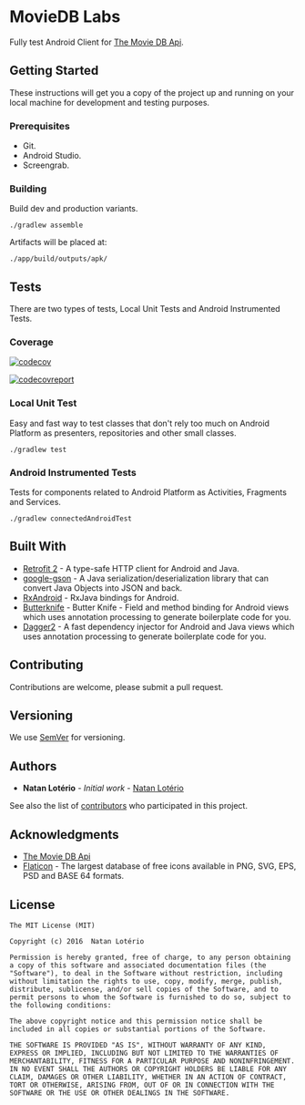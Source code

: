# MovieDB Labs

Fully test Android Client for [The Movie DB Api](https://developers.themoviedb.org/3).

## Getting Started

These instructions will get you a copy of the project up and running on your local machine for development and testing purposes.

### Prerequisites

- Git.
- Android Studio.
- Screengrab.

### Building


Build dev and production variants.

```
./gradlew assemble
```

Artifacts will be placed at:

```
./app/build/outputs/apk/
```

## Tests

There are two types of tests, Local Unit Tests and Android Instrumented Tests.

### Coverage
[![codecov](https://codecov.io/gh/natanloterio/moviedblabs/branch/master/graph/badge.svg)](https://codecov.io/gh/natanloterio/moviedblabs)

[![codecovreport](https://codecov.io/gh/natanloterio/moviedblabs/branch/master/graphs/tree.svg)](https://codecov.io/gh/natanloterio/moviedblabs/branch/master/graphs/tree.svg)

### Local Unit Test

Easy and fast way to test classes that don't rely too much on Android Platform as presenters, repositories and other small classes.

```
./gradlew test
```

### Android Instrumented Tests

Tests for components related to Android Platform as Activities, Fragments and Services.

```
./gradlew connectedAndroidTest
```

## Built With

* [Retrofit 2](https://square.github.io/retrofit/) - A type-safe HTTP client for Android and Java.
* [google-gson](https://github.com/google/gson) - A Java serialization/deserialization library that can convert Java Objects into JSON and back.
* [RxAndroid](https://github.com/ReactiveX/RxAndroid) - RxJava bindings for Android.
* [Butterknife](https://github.com/JakeWharton/butterknife) - Butter Knife - Field and method binding for Android views which uses annotation processing to generate boilerplate code for you.
* [Dagger2](http://google.github.io/dagger/) - A fast dependency injector for Android and Java
views which uses annotation processing to generate boilerplate code for you.

## Contributing

Contributions are welcome, please submit a pull request.

## Versioning

We use [SemVer](http://semver.org/) for versioning.

## Authors

* **Natan Lotério** - *Initial work* - [Natan Lotério](https://github.com/natanloterio/)

See also the list of [contributors](https://github.com/natanloterio/moviedblabs/graphs/contributors) who participated in this project.

## Acknowledgments

* [The Movie DB Api](https://developers.themoviedb.org/3)
* [Flaticon](https://github.com/ReactiveX/RxAndroid) -  The largest database of free icons available in PNG, SVG, EPS, PSD and BASE 64 formats.

## License

```
The MIT License (MIT)

Copyright (c) 2016  Natan Lotério

Permission is hereby granted, free of charge, to any person obtaining a copy of this software and associated documentation files (the "Software"), to deal in the Software without restriction, including without limitation the rights to use, copy, modify, merge, publish, distribute, sublicense, and/or sell copies of the Software, and to permit persons to whom the Software is furnished to do so, subject to the following conditions:

The above copyright notice and this permission notice shall be included in all copies or substantial portions of the Software.

THE SOFTWARE IS PROVIDED "AS IS", WITHOUT WARRANTY OF ANY KIND, EXPRESS OR IMPLIED, INCLUDING BUT NOT LIMITED TO THE WARRANTIES OF MERCHANTABILITY, FITNESS FOR A PARTICULAR PURPOSE AND NONINFRINGEMENT. IN NO EVENT SHALL THE AUTHORS OR COPYRIGHT HOLDERS BE LIABLE FOR ANY CLAIM, DAMAGES OR OTHER LIABILITY, WHETHER IN AN ACTION OF CONTRACT, TORT OR OTHERWISE, ARISING FROM, OUT OF OR IN CONNECTION WITH THE SOFTWARE OR THE USE OR OTHER DEALINGS IN THE SOFTWARE.

```
